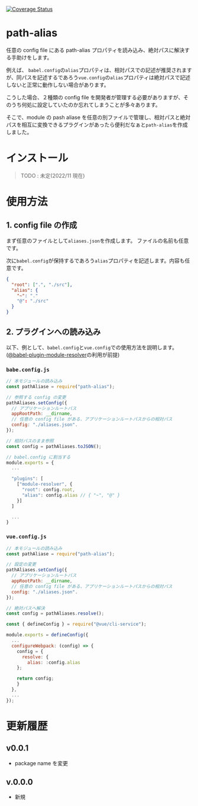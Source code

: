 [![Coverage Status](https://coveralls.io/repos/github/rksan/path-aliase/badge.svg?branch=main)](https://coveralls.io/github/rksan/path-aliase?branch=main)

# path-alias

任意の config file にある path-alias プロパティを読み込み、絶対パスに解決する手助けをします。

例えば、 `babel.config`の`alias`プロパティは、相対パスでの記述が推奨されますが、同パスを記述するであろう`vue.config`の`alias`プロパティは絶対パスで記述しないと正常に動作しない場合があります。

こうした場合、２種類の config file を開発者が管理する必要がありますが、そのうち何処に設定していたのか忘れてしまうことが多々あります。

そこで、module の pash aliase を任意の別ファイルで管理し、相対パスと絶対パスを相互に変換できるプラグインがあったら便利だなぁと`path-alias`を作成しました。

# インストール

> TODO : 未定(2022/11 現在)

# 使用方法

## 1. config file の作成

まず任意のファイルとして`aliases.json`を作成します。
ファイルの名前も任意です。

次に`babel.config`が保持するであろう`alias`プロパティを記述します。内容も任意です。

```./aliase.json
{
  "root": [".", "./src"],
  "alias": {
    "~": "."
    "@": "./src"
  }
}
```

## 2. プラグインへの読み込み

以下、例として、`babel.config`と`vue.config`での使用方法を説明します。([@babel-plugin-module-resolver](https://github.com/tleunen/babel-plugin-module-resolver)の利用が前提)

### `babe.config.js`

```javascript
// 本モジュールの読み込み
const pathAliase = require("path-alias");

// 参照する config の変更
pathAliases.setConfig({
  // アプリケーションルートパス
  appRootPath: __dirname,
  // 任意の config file がある、アプリケーションルートパスからの相対パス
  config: "./aliases.json".
});

// 相対パスのまま参照
const config = pathAliases.toJSON();

// babel.config に割当する
module.exports = {
  ...

  "plugins": [
    ["module-resolver", {
      "root": config.root,
      "alias": config.alias // { "~", "@" }
    }]
  ]

  ...
}
```

### `vue.config.js`

```javascript
// 本モジュールの読み込み
const pathAliase = require("path-alias");

// 設定の変更
pathAliases.setConfig({
  // アプリケーションルートパス
  appRootPath: __dirname,
  // 任意の config file がある、アプリケーションルートパスからの相対パス
  config: "./aliases.json".
});

// 絶対パスへ解決
const config = pathAliases.resolve();

const { defineConfig } = require("@vue/cli-service");

module.exports = defineConfig({
  ...
  configureWebpack: (config) => {
    config = {
      resolve: {
        alias: :config.alias
    };

    return config;
    }
  },
  ...
});
```

# 更新履歴

## v0.0.1

- package name を変更

## v.0.0.0

- 新規

